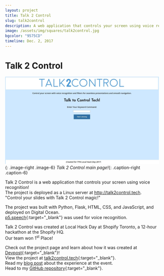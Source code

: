 ```yaml
---
layout: project
title: Talk 2 Control
slug: talk2control
description: A web application that controls your screen using voice recognition!
image: /assets/img/squares/talk2control.jpg
bgcolor: "9575CD"
timeline: Dec. 2, 2017
---
```


# Talk 2 Control

![Talk 2 Control](/assets/img/talk2control1-min.jpg){: .image-right .image-6}
*Talk 2 Control main page!*{: .caption-right .caption-6}

Talk 2 Control is a web application that controls your screen using voice recognition!  
The project is deployed as a Linux server at http://talk2control.tech.  
"Control your slides with Talk 2 Control magic!"  

The project was built with Python, Flask, HTML, CSS, and JavaScript, and deployed on Digital Ocean.  
[p5.speech](http://ability.nyu.edu/p5.js-speech/){:target="_blank"} was used for voice recognition.  

Talk 2 Control was created at Local Hack Day at Shopify Toronto, a 12-hour hackathon at the Shopify HQ.  
Our team won 1<sup>st</sup> Place!  


Check out the project page and learn about how it was created at [Devpost](https://devpost.com/software/talk2control-9vzc1s){:target="_blank"}!  
View the project at [talk2control.tech](http://talk2control.tech){:target="_blank"}.  
Read my [blog post](/2017/12/talk-to-control-tech) about the experience at the event.  
Head to my [GitHub repository](https://github.com/WilliamLQin/talk2control){:target="_blank"}.